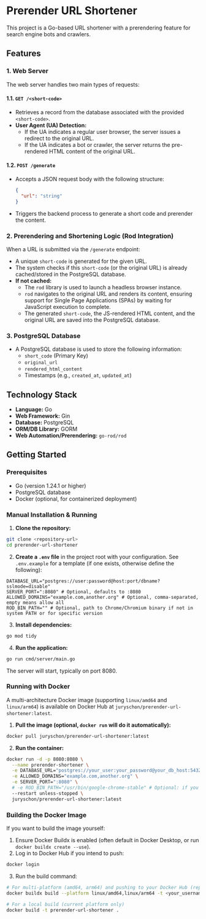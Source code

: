 # Prerender URL Shortener

This project is a Go-based URL shortener with a prerendering feature for search engine bots and crawlers.

## Features

### 1. Web Server

The web server handles two main types of requests:

#### 1.1. `GET /<short-code>`
   - Retrieves a record from the database associated with the provided `<short-code>`.
   - **User Agent (UA) Detection:**
     - If the UA indicates a regular user browser, the server issues a redirect to the original URL.
     - If the UA indicates a bot or crawler, the server returns the pre-rendered HTML content of the original URL.

#### 1.2. `POST /generate`
   - Accepts a JSON request body with the following structure:
     ```json
     {
       "url": "string"
     }
     ```
   - Triggers the backend process to generate a short code and prerender the content.

### 2. Prerendering and Shortening Logic (Rod Integration)

When a URL is submitted via the `/generate` endpoint:
   - A unique `short-code` is generated for the given URL.
   - The system checks if this `short-code` (or the original URL) is already cached/stored in the PostgreSQL database.
   - **If not cached:**
     - The `rod` library is used to launch a headless browser instance.
     - `rod` navigates to the original URL and renders its content, ensuring support for Single Page Applications (SPAs) by waiting for JavaScript execution to complete.
     - The generated `short-code`, the JS-rendered HTML content, and the original URL are saved into the PostgreSQL database.

### 3. PostgreSQL Database

   - A PostgreSQL database is used to store the following information:
     - `short_code` (Primary Key)
     - `original_url`
     - `rendered_html_content`
     - Timestamps (e.g., `created_at`, `updated_at`)

## Technology Stack

- **Language:** Go
- **Web Framework:** Gin
- **Database:** PostgreSQL
- **ORM/DB Library:** GORM
- **Web Automation/Prerendering:** `go-rod/rod`

## Getting Started

### Prerequisites

- Go (version 1.24.1 or higher)
- PostgreSQL database
- Docker (optional, for containerized deployment)

### Manual Installation & Running

1.  **Clone the repository:**

```bash
git clone <repository-url>
cd prerender-url-shortener
```
2.  **Create a `.env` file** in the project root with your configuration. See `.env.example` for a template (if one exists, otherwise define the following):

```env
DATABASE_URL="postgres://user:password@host:port/dbname?sslmode=disable"
SERVER_PORT=":8080" # Optional, defaults to :8080
ALLOWED_DOMAINS="example.com,another.org" # Optional, comma-separated, empty means allow all
ROD_BIN_PATH="" # Optional, path to Chrome/Chromium binary if not in system PATH or for specific version
```

3.  **Install dependencies:**
```bash
go mod tidy
```
4.  **Run the application:**

```bash
go run cmd/server/main.go
```
The server will start, typically on port 8080.

### Running with Docker

A multi-architecture Docker image (supporting `linux/amd64` and `linux/arm64`) is available on Docker Hub at `juryschon/prerender-url-shortener:latest`.

1.  **Pull the image (optional, `docker run` will do it automatically):**

```bash
docker pull juryschon/prerender-url-shortener:latest
```

2.  **Run the container:**

```bash
docker run -d -p 8080:8080 \
  --name prerender-shortener \
  -e DATABASE_URL="postgres://your_user:your_password@your_db_host:5432/your_dbname?sslmode=disable" \
  -e ALLOWED_DOMAINS="example.com,another.org" \
  -e SERVER_PORT=":8080" \
  # -e ROD_BIN_PATH="/usr/bin/google-chrome-stable" # Optional: if you bake chrome into your image and rod can't find it
  --restart unless-stopped \
  juryschon/prerender-url-shortener:latest
```

### Building the Docker Image

If you want to build the image yourself:

1.  Ensure Docker Buildx is enabled (often default in Docker Desktop, or run `docker buildx create --use`).
2.  Log in to Docker Hub if you intend to push:

```bash
docker login
```

3.  Run the build command:

```bash
# For multi-platform (amd64, arm64) and pushing to your Docker Hub (replace <your_username>)
docker buildx build --platform linux/amd64,linux/arm64 -t <your_username>/prerender-url-shortener:latest --push .

# For a local build (current platform only)
docker build -t prerender-url-shortener .
``` 